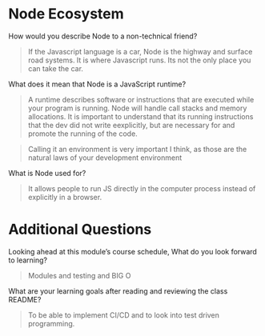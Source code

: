 # Node Ecosystem

<!-- These notes are for personal reference and contain materials from https://www.sitepoint.com/an-introduction-to-node-js/, https://codefellows.github.io/code-401-javascript-guide/curriculum/class-01/, -->

How would you describe Node to a non-technical friend?
>If the Javascript language is a car, Node is the highway and surface road systems. It is where Javascript runs. Its not the only place you can take the car. 

What does it mean that Node is a JavaScript runtime?
>A runtime describes software or instructions that are executed while your program is running. Node will handle call stacks and memory allocations. It is important
>to understand that its running instructions that the dev did not write eexplicitly, but are necessary for and promote the running of the code.

>Calling it an environment is very important I think, as those are the natural laws of your development environment

What is Node used for?

>It allows people to run JS directly in the computer process instead of explicitly in a browser.

# Additional Questions

Looking ahead at this module’s course schedule, What do you look forward to learning?
>Modules and testing  and BIG O

What are your learning goals after reading and reviewing the class README?
>To be able to implement CI/CD and to look into test driven programming. 